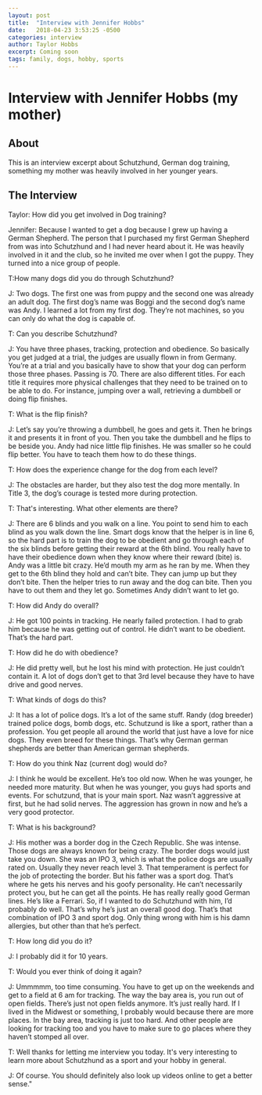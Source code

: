 ```yaml
---
layout: post
title:  "Interview with Jennifer Hobbs"
date:   2018-04-23 3:53:25 -0500
categories: interview
author: Taylor Hobbs
excerpt: Coming soon
tags: family, dogs, hobby, sports
---
```


# Interview with Jennifer Hobbs (my mother)

## About

This is an interview excerpt about Schutzhund, German dog training, something my mother was heavily involved in her younger years.

## The Interview

Taylor: How did you get involved in Dog training?

Jennifer: Because I wanted to get a dog because I grew up having a German Shepherd. The person that I purchased my first German Shepherd from was into Schutzhund and I had never heard about it. He was heavily involved in it and the club, so he invited me over when I got the puppy. They turned into a nice group of people.

T:How many dogs did you do through Schutzhund?

J: Two dogs. The first one was from puppy and the second one was already an adult dog. The first dog’s name was Boggi and the second dog’s name was Andy. I learned a lot from my first dog. They’re not machines, so you can only do what the dog is capable of.

T: Can you describe Schutzhund?

J: You have three phases, tracking, protection and obedience. So basically you get judged at a trial, the judges are usually flown in from Germany. You’re at a trial and you basically have to show that your dog can perform those three phases. Passing is 70. There are also different titles. For each title it requires more physical challenges that they need to be trained on to be able to do. For instance, jumping over a wall, retrieving a dumbbell or doing flip finishes.

T: What is the flip finish?

J: Let’s say you’re throwing a dumbbell, he goes and gets it. Then he brings it and presents it in front of you. Then you take the dumbbell and he flips to be beside you. Andy had nice little flip finishes. He was smaller so he could flip better. You have to teach them how to do these things.

T: How does the experience change for the dog from each level?

J: The obstacles are harder, but they also test the dog more mentally. In Title 3, the dog’s courage is tested more during protection.

T: That's interesting. What other elements are there?

J: There are 6 blinds and you walk on a line. You point to send him to each blind as you walk down the line. Smart dogs know that the helper is in line 6, so the hard part is to train the dog to be obedient and go through each of the six blinds before getting their reward at the 6th blind. You really have to have their obedience down when they know where their reward (bite) is. Andy was a little bit crazy. He’d mouth my arm as he ran by me. When they get to the 6th blind they hold and can’t bite. They can jump up but they don’t bite. Then the helper tries to run away and the dog can bite. Then you have to out them and they let go. Sometimes Andy didn’t want to let go.

T: How did Andy do overall?

J: He got 100 points in tracking. He nearly failed protection. I had to grab him because he was getting out of control. He didn’t want to be obedient. That’s the hard part.

T: How did he do with obedience?

J: He did pretty well, but he lost his mind with protection. He just couldn’t contain it. A lot of dogs don’t get to that 3rd level because they have to have drive and good nerves.

T: What kinds of dogs do this?

J: It has a lot of police dogs. It’s a lot of the same stuff. Randy (dog breeder) trained police dogs, bomb dogs, etc. Schutzund is like a sport, rather than a profession. You get people all around the world that just have a love for nice dogs. They even breed for these things. That’s why German german shepherds are better than American german shepherds.

T: How do you think Naz (current dog) would do?

J: I think he would be excellent. He’s too old now. When he was younger, he needed more maturity. But when he was younger, you guys had sports and events. For schutzund, that is your main sport. Naz wasn’t aggressive at first, but he had solid nerves. The aggression has grown in now and he’s a very good protector.

T: What is his background?

J: His mother was a border dog in the Czech Republic. She was intense. Those dogs are always known for being crazy. The border dogs would just take you down. She was an IPO 3, which is what the police dogs are usually rated on. Usually they never reach level 3. That temperament is perfect for the job of protecting the border. But his father was a sport dog. That’s where he gets his nerves and his goofy personality. He can’t necessarily protect you, but he can get all the points. He has really really good German lines. He’s like a Ferrari. So, if I wanted to do Schutzhund with him, I’d probably do well. That’s why he’s just an overall good dog. That’s that combination of IPO 3 and sport dog. Only thing wrong with him is his damn allergies, but other than that he’s perfect.

T: How long did you do it?

J: I probably did it for 10 years.

T: Would you ever think of doing it again?

J: Ummmmm, too time consuming. You have to get up on the weekends and get to a field at 6 am for tracking. The way the bay area is, you run out of open fields. There’s just not open fields anymore. It’s just really hard. If I lived in the Midwest or something, I probably would because there are more places. In the bay area, tracking is just too hard. And other people are looking for tracking too and you have to make sure to go places where they haven’t stomped all over.

T: Well thanks for letting me interview you today. It's very interesting to learn more about Schutzhund as a sport and your hobby in general.

J: Of course. You should definitely also look up videos online to get a better sense."
